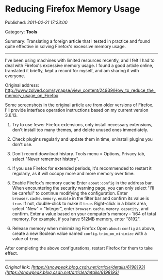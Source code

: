 # Reducing Firefox Memory Usage

Published: *2011-02-21 17:23:00*

Category: __Tools__

Summary: Translating a foreign article that I tested in practice and found quite effective in solving Firefox's excessive memory usage.

---------

I've been using machines with limited resources recently, and I felt I had to deal with Firefox's excessive memory usage. I found a good article online, translated it briefly, kept a record for myself, and am sharing it with everyone.

Original address: http://www.zolved.com/synapse/view_content/24939/How_to_reduce_the_memory_usage_on_Firefox

Some screenshots in the original article are from older versions of Firefox. I'll provide interface operation instructions based on my current version 3.6.13.

1. Try to use fewer Firefox extensions, only install necessary extensions, don't install too many themes, and delete unused ones immediately.

2. Check plugins regularly and update them in time, uninstall plugins you don't use.

3. Don't record download history.
   Tools menu > Options, Privacy tab, select "Never remember history".

4. If you use Firefox for extended periods, it's recommended to restart it regularly, as it will occupy more and more memory over time.

5. Enable Firefox's memory cache
   Enter `about:config` in the address bar. When encountering the security warning page, you can only select "I'll be careful" to continue modifying the configuration.
   Enter `browser.cache.memory.enable` in the filter bar and confirm its value is `true`. If not, double-click to make it `true`.
   Right-click in a blank area, select "New" > "Integer", enter `browser.cache.memory.capacity`, and confirm. Enter a value based on your computer's memory - 1/64 of total memory. For example, if you have 512MB memory, enter "8192".

6. Release memory when minimizing Firefox
   Open `about:config` as above, create a new Boolean value named `config.trim_on_minimize` with a value of `true`.

After completing the above configurations, restart Firefox for them to take effect.

---
*Original link: [https://snowpeak.blog.csdn.net/article/details/6198193](https://snowpeak.blog.csdn.net/article/details/6198193)*